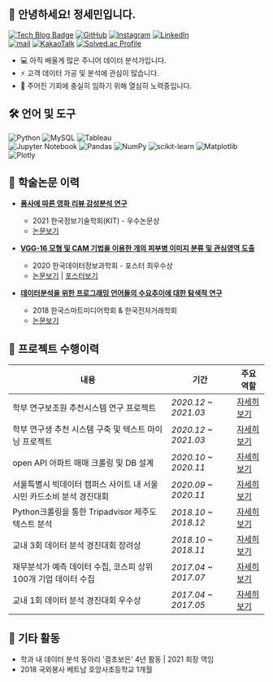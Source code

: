 ## 👋 안녕하세요! 정세민입니다.

[![Tech Blog Badge](https://img.shields.io/badge/Blog-CC0000?style=flat-square&logo=blogger&logoColor=white&link=https://seminj.tistory.com/)](https://seminj.tistory.com/)
[![GitHub](https://img.shields.io/badge/github-%23121011.svg?style=flat-square&logo=Github&logoColor=white&link=https://seminj.github.com)](https://seminj.github.io)
[![Instagram](https://img.shields.io/badge/Instagram-%23E4405F.svg?style=flat-square&logo=Instagram&logoColor=white&link=https://www.instagram.com/se_m.ni/)](https://www.instagram.com/se_m.ni/)
[![LinkedIn](https://img.shields.io/badge/linkedin-%230077B5.svg?style=flat-square&logo=linkedin&logoColor=white)](https://www.linkedin.com/in/%EC%84%B8%EB%AF%BC-%EC%A0%95-959476233)<br>
[![mail](https://img.shields.io/badge/seminpy@naver.com-%23009639.svg?style=flat-square&logo=nginx&logoColor=white&link=seminpy@naver.com)](seminpy@naver.com)
[![KakaoTalk](https://img.shields.io/badge/kakaotalk-ffcd00.svg?style=flat-square&logo=kakaotalk&logoColor=000000&link=http://open.kakao.com/o/sTKJeMCe)](http://open.kakao.com/o/sTKJeMCe)
[![Solved.ac Profile](http://mazassumnida.wtf/api/mini/generate_badge?boj=seminj)](https://solved.ac/seminj)

* 💻 아직 배울게 많은 주니어 데이터 분석가입니다.
* ⚡ 고객 데이터 가공 및 분석에 관심이 많습니다. 
* 🌈 주어진 기회에 충실히 임하기 위해 열심히 노력중입니다.

## 🛠 언어 및 도구

![Python](https://img.shields.io/badge/python-darkblue?style=flat-square&logo=python&logoColor=white)
![MySQL](https://img.shields.io/badge/mysql-003545.svg?style=flat-square&logo=mysql&logoColor=white)
![Tableau](https://img.shields.io/badge/Tableau-%235C2D91.svg?style=flat-square&logo=Tableau&logoColor=white)<br>
![Jupyter Notebook](https://img.shields.io/badge/jupyter-%23FA0F00.svg?style=flat-square&logo=jupyter&logoColor=white)
![Pandas](https://img.shields.io/badge/pandas-%23150458.svg?style=flat-square&logo=pandas&logoColor=white)
![NumPy](https://img.shields.io/badge/numpy-%23013243.svg?style=flat-square&logo=numpy&logoColor=white)
![scikit-learn](https://img.shields.io/badge/scikit--learn-%23F7931E.svg?style=flat-square&logo=scikit-learn&logoColor=white)
![Matplotlib](https://img.shields.io/badge/Matplotlib-%2357A143.svg?style=flat-square&logo=plotly&logoColor=white)
![Plotly](https://img.shields.io/badge/Plotly-%233F4F75.svg?style=flat-square&logo=plotly&logoColor=white)


## 📃 학술논문 이력

- [**품사에 따른 영화 리뷰 감성분석 연구**](https://github.com/seminj/2021_paper_Movie_Review_Sentiment_Classification)
  - 2021 한국정보기술학회(KIT) - 우수논문상
  - [논문보기](https://seminj.github.io/files/2021_paper.pdf)


- [**VGG-16 모형 및 CAM 기법을 이용한 개의 피부병 이미지 분류 및 관심영역 도출**](https://github.com/seminj/2020_paper_Classification_of_Dogs_Skin_Disease_Images)
  - 2020 한국데이터정보과학회 - 포스터 최우수상
  - [논문보기](https://seminj.github.io/files/2020_paper.pdf) |  [포스터보기]()


- [**데이터분석을 위한 프로그래밍 언어들의 수요추이에 대한 탐색적 연구**](https://github.com/seminj/2018_paper_Trends_of_Programming_Language_for_DA)
  - 2018 한국스마트미디어학회 & 한국전자거래학회
  - [논문보기](https://seminj.github.io/files/2018_paper.pdf)



## 💼 프로젝트 수행이력

|내용|기간|주요 역할|
|---|---|---|
학부 연구보조원 추천시스템 연구 프로젝트 | *2020.12 ~ 2021.03* | [자세히보기]() |  <br>
학부 연구생 추천 시스템 구축 및 텍스트 마이닝 프로젝트 | *2020.12 ~ 2021.03* | [자세히보기]() | <br>
open API 아파트 매매 크롤링 및 DB 설계 | *2020.10 ~ 2020.11* | [자세히보기]() <br>
서울특별시 빅데이터 캠퍼스 사이트 내 서울시민 카드소비 분석 경진대회 | *2020.09 ~ 2020.11* | [자세히보기]() | 
Python크롤링을 통한 Tripadvisor 제주도 텍스트 분석 | *2018.10 ~ 2018.12* | [자세히보기]() <br>
교내 3회 데이터 분석 경진대회 장려상 | *2018.10 ~ 2018.11* | [자세히보기]() | <br>
재무분석가 예측 데이터 수집, 코스피 상위 100개 기업 데이터 수집 | *2017.04 ~ 2017.07* | [자세히보기]() <br>
교내 1회 데이터 분석 경진대회 우수상 | *2017.04 ~ 2017.05* | [자세히보기]() <br>



## 📌 기타 활동

- 학과 내 데이터 분석 동아리 '결초보은' 4년 활동 | 2021 회장 역임
- 2018 국외봉사 베트남 호앙사초등학교 1개월

## 


<!--
- python : 기본적인 문제해결을 위한 python 스킬 보유. Pandas, Numpy를 이용한 전처리, Seaborn, Matplotlib을 이용한 시각화 가능.
- MySQL : 
- Tableau : 효과적인 데이터 시각화를 위한 대시보드 제작 가능

  <details><summary>[상세보기]</summary>
  <div markdown="1">
  

  </details>
-->




